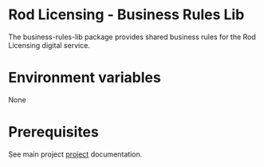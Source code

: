# Rod Licensing - Business Rules Lib

The business-rules-lib package provides shared business rules for the Rod Licensing digital service.

# Environment variables

None

# Prerequisites

See main project [project](../../README.md) documentation.
